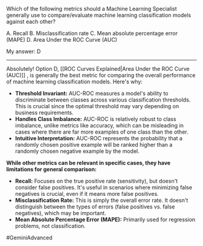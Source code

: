 Which of the following metrics should a Machine Learning Specialist generally use to compare/evaluate machine learning classification models against each other?  

A. Recall
B. Misclassification rate
C. Mean absolute percentage error (MAPE)
D. Area Under the ROC Curve (AUC)

My answer: D

---

Absolutely! Option D, [[ROC Curves Explained|Area Under the ROC Curve (AUC)]] , is generally the best metric for comparing the overall performance of machine learning classification models. Here's why:

- **Threshold Invariant:** AUC-ROC measures a model's ability to discriminate between classes across various classification thresholds. This is crucial since the optimal threshold may vary depending on business requirements.
- **Handles Class Imbalance:** AUC-ROC is relatively robust to class imbalance, unlike metrics like accuracy, which can be misleading in cases where there are far more examples of one class than the other.
- **Intuitive Interpretation:** AUC-ROC represents the probability that a randomly chosen positive example will be ranked higher than a randomly chosen negative example by the model.

**While other metrics can be relevant in specific cases, they have limitations for general comparison:**

- **Recall:** Focuses on the true positive rate (sensitivity), but doesn't consider false positives. It's useful in scenarios where minimizing false negatives is crucial, even if it means more false positives.
- **Misclassification Rate:** This is simply the overall error rate. It doesn't distinguish between the types of errors (false positives vs. false negatives), which may be important.
- **Mean Absolute Percentage Error (MAPE):** Primarily used for regression problems, not classification.

#GeminiAdvanced 